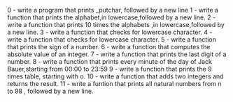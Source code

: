 
0 - write a program that prints _putchar, followed by a new line
1 - write a function that prints the alphabet,in lowercase,followed by a new line.
2 - write a function that prints 10 times the alphabets ,in lowercase,followed by a new line.
3 - write a function that checks for lowercase character.
4 - write a function that checks for lowercase character.
5 - write a function that prints the sign of a number.
6 - write a function that computes the absolute value of an integer. 
7 - write a function that prints the last digit of a number. 
8 - write a function that prints every minute of the day of Jack Bauer,starting from 00:00 to 23:59
9 - write a function that prints the 9 times table, starting with o.
10 - write a function that adds two integers and returns the result.
11 - write a funtion that prints all natural numbers from n to 98 , followed by a new line.
